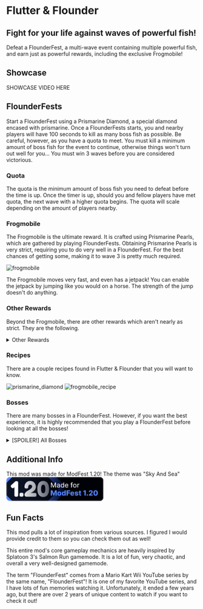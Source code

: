 # Flutter & Flounder
## Fight for your life against waves of powerful fish!
Defeat a FlounderFest, a multi-wave event containing multiple powerful fish, and earn just as powerful rewards, including the exclusive Frogmobile!

## Showcase

SHOWCASE VIDEO HERE

## FlounderFests
Start a FlounderFest using a Prismarine Diamond, a special diamond encased with prismarine. Once a FlounderFests starts, you and nearby players will have 100 seconds to kill as many boss fish as possible. Be careful, however, as you have a quota to meet. You must kill a minimum amount of boss fish for the event to continue, otherwise things won't turn out well for you... You must win 3 waves before you are considered victorious.

### Quota
The quota is the minimum amount of boss fish you need to defeat before the time is up.
Once the timer is up, should you and fellow players have met quota, the next wave with a higher quota begins. The quota will scale depending on the amount of players nearby.

### Frogmobile
The Frogmobile is the ultimate reward. It is crafted using Prismarine Pearls, which are gathered by playing FlounderFests. Obtaining Prismarine Pearls is very strict, requiring you to do very well in a FlounderFest. For the best chances of getting some, making it to wave 3 is pretty much required.

![frogmobile](https://github.com/Superkat32/FlutterAndFlounder/assets/89557012/5b47a7f3-cdb4-470d-b86f-499288f8dc59)

The Frogmobile moves very fast, and even has a jetpack! You can enable the jetpack by jumping like you would on a horse. The strength of the jump doesn't do anything.

### Other Rewards
Beyond the Frogmobile, there are other rewards which aren't nearly as strict. They are the following.
<details>
  <summary>Other Rewards</summary>

- FlounderFest Coffee (2 min of speed and haste)
- Golden Apple
- Enchanted Golden Apple
- Golden Carrot
- Diamond
- Netherite Scrap
- Enchanted Books of any tier
- * Mending
- * Sharpness
- * Unbreaking
- * Protection
- * Silk Touch
- * Fortune
- * Efficiency
</details>

### Recipes

There are a couple recipes found in Flutter & Flounder that you will want to know.

![prismarine_diamond](https://github.com/Superkat32/FlutterAndFlounder/assets/89557012/099daa8e-29c9-4ff9-a31d-b659d7b45e90)
![frogmobile_recipe](https://github.com/Superkat32/FlutterAndFlounder/assets/89557012/5b0cf30b-fce5-497c-8341-28b3d5ae0607)

### Bosses
There are many bosses in a FlounderFest. However, if you want the best experience, it is highly recommended that you play a FlounderFest before looking at all the bosses!
<details>
  <summary>[SPOILER!] All Bosses</summary>

- Cod Automobile, a cod who is in a car and doesn't take knockback.
- Clown Cod, a cod who summons in goons, who will target random players and deal insane amounts of damage.
- Hammer Cod, a cod who has a giant hammer and will deal lots of damage.
- Coffee Cod, a cod who will give all nearby boss fish a speed boost.
- Chill Cod, a cod who will freeze nearby players.
- Salmon Ship, a salmon on a ship who will wait for a player to run beneath its ship before dropping, dealing lots of damage.
- Salmon Sniper, a salmon who holds a salmon who shoots a LOT of arrows.
- Whacker Salmon, a salmon with a punching glove who will deal a good chunk of damage and a lot of knockback.
</details>

## Additional Info
This mod was made for ModFest 1.20! The theme was "Sky And Sea"  
[<img src="https://raw.githubusercontent.com/ModFest/art/3bf66556e674d670e30f647d6a48c4e1798c21d4/badge/128h/ModFest%201.20%20Badge%20Cozy.png" width="256" alt="ModFest 1.20">](https://modfest.net/1.20)

## Fun Facts
This mod pulls a lot of inspiration from various sources. I figured I would provide credit to them so you can check them out as well!  

This entire mod's core gameplay mechanics are heavily inspired by Splatoon 3's Salmon Run gamemode. It is a lot of fun, very chaotic, and overall a very well-designed gamemode.

The term "FlounderFest" comes from a Mario Kart Wii YouTube series by the same name, "FlounderFest"! It is one of my favorite YouTube series, and I have lots of fun memories watching it. Unfortunately, it ended a few years ago, but there are over 2 years of unique content to watch if you want to check it out!

